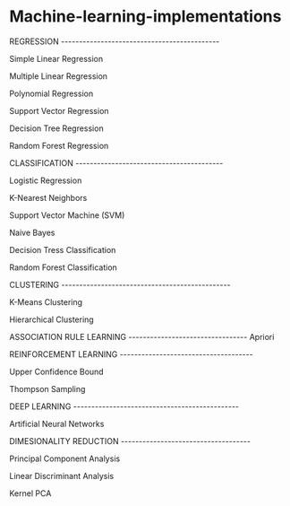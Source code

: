 # Machine-learning-implementations

REGRESSION --------------------------------------------

Simple Linear Regression

Multiple Linear Regression

Polynomial Regression

Support Vector Regression

Decision Tree Regression

Random Forest Regression

CLASSIFICATION -----------------------------------------

Logistic Regression

K-Nearest Neighbors

Support Vector Machine (SVM)

Naive Bayes

Decision Tress Classification

Random Forest Classification

CLUSTERING -----------------------------------------------

K-Means Clustering

Hierarchical Clustering

ASSOCIATION RULE LEARNING ---------------------------------
Apriori

REINFORCEMENT LEARNING -------------------------------------

Upper Confidence Bound

Thompson Sampling

DEEP LEARNING ----------------------------------------------

Artificial Neural Networks

DIMESIONALITY REDUCTION ------------------------------------

Principal Component Analysis

Linear Discriminant Analysis

Kernel PCA
